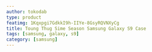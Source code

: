 ```yaml
---
author: tokodab
type: product
featimg: 1Kqxpgi7GdkkI9h-IIYe-8GsyRQVNXyCg
title: Toung Thug Sime Season Samsung Galaxy S9 Case
tags: [samsung, galaxy, s9]
category: [samsung]
---
```

